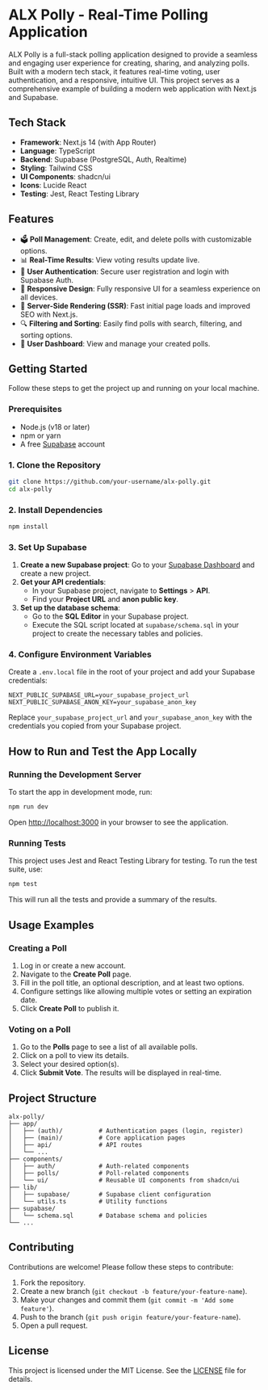 # ALX Polly - Real-Time Polling Application

ALX Polly is a full-stack polling application designed to provide a seamless and engaging user experience for creating, sharing, and analyzing polls. Built with a modern tech stack, it features real-time voting, user authentication, and a responsive, intuitive UI. This project serves as a comprehensive example of building a modern web application with Next.js and Supabase.

## Tech Stack

- **Framework**: Next.js 14 (with App Router)
- **Language**: TypeScript
- **Backend**: Supabase (PostgreSQL, Auth, Realtime)
- **Styling**: Tailwind CSS
- **UI Components**: shadcn/ui
- **Icons**: Lucide React
- **Testing**: Jest, React Testing Library

## Features

- 🗳️ **Poll Management**: Create, edit, and delete polls with customizable options.
- 📊 **Real-Time Results**: View voting results update live.
- 🔐 **User Authentication**: Secure user registration and login with Supabase Auth.
- 📱 **Responsive Design**: Fully responsive UI for a seamless experience on all devices.
- 🚀 **Server-Side Rendering (SSR)**: Fast initial page loads and improved SEO with Next.js.
- 🔍 **Filtering and Sorting**: Easily find polls with search, filtering, and sorting options.
- 👤 **User Dashboard**: View and manage your created polls.

## Getting Started

Follow these steps to get the project up and running on your local machine.

### Prerequisites

- Node.js (v18 or later)
- npm or yarn
- A free [Supabase](https://supabase.com/) account

### 1. Clone the Repository

```bash
git clone https://github.com/your-username/alx-polly.git
cd alx-polly
```

### 2. Install Dependencies

```bash
npm install
```

### 3. Set Up Supabase

1.  **Create a new Supabase project**: Go to your [Supabase Dashboard](https://app.supabase.com) and create a new project.
2.  **Get your API credentials**:
    *   In your Supabase project, navigate to **Settings** > **API**.
    *   Find your **Project URL** and **anon public key**.
3.  **Set up the database schema**:
    *   Go to the **SQL Editor** in your Supabase project.
    *   Execute the SQL script located at `supabase/schema.sql` in your project to create the necessary tables and policies.

### 4. Configure Environment Variables

Create a `.env.local` file in the root of your project and add your Supabase credentials:

```env
NEXT_PUBLIC_SUPABASE_URL=your_supabase_project_url
NEXT_PUBLIC_SUPABASE_ANON_KEY=your_supabase_anon_key
```

Replace `your_supabase_project_url` and `your_supabase_anon_key` with the credentials you copied from your Supabase project.

## How to Run and Test the App Locally

### Running the Development Server

To start the app in development mode, run:

```bash
npm run dev
```

Open [http://localhost:3000](http://localhost:3000) in your browser to see the application.

### Running Tests

This project uses Jest and React Testing Library for testing. To run the test suite, use:

```bash
npm test
```

This will run all the tests and provide a summary of the results.

## Usage Examples

### Creating a Poll

1.  Log in or create a new account.
2.  Navigate to the **Create Poll** page.
3.  Fill in the poll title, an optional description, and at least two options.
4.  Configure settings like allowing multiple votes or setting an expiration date.
5.  Click **Create Poll** to publish it.

### Voting on a Poll

1.  Go to the **Polls** page to see a list of all available polls.
2.  Click on a poll to view its details.
3.  Select your desired option(s).
4.  Click **Submit Vote**. The results will be displayed in real-time.

## Project Structure

```
alx-polly/
├── app/
│   ├── (auth)/          # Authentication pages (login, register)
│   ├── (main)/          # Core application pages
│   ├── api/             # API routes
│   └── ...
├── components/
│   ├── auth/            # Auth-related components
│   ├── polls/           # Poll-related components
│   └── ui/              # Reusable UI components from shadcn/ui
├── lib/
│   ├── supabase/        # Supabase client configuration
│   └── utils.ts         # Utility functions
├── supabase/
│   └── schema.sql       # Database schema and policies
└── ...
```

## Contributing

Contributions are welcome! Please follow these steps to contribute:

1.  Fork the repository.
2.  Create a new branch (`git checkout -b feature/your-feature-name`).
3.  Make your changes and commit them (`git commit -m 'Add some feature'`).
4.  Push to the branch (`git push origin feature/your-feature-name`).
5.  Open a pull request.

## License

This project is licensed under the MIT License. See the [LICENSE](LICENSE) file for details.
